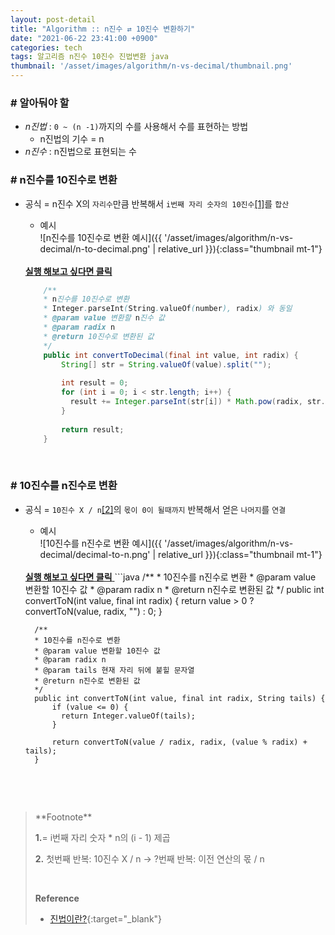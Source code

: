 ```yaml
---
layout: post-detail
title: "Algorithm :: n진수 ⇄ 10진수 변환하기"
date: "2021-06-22 23:41:00 +0900"
categories: tech
tags: 알고리즘 n진수 10진수 진법변환 java
thumbnail: '/asset/images/algorithm/n-vs-decimal/thumbnail.png'
---
```


### # 알아둬야 할
- *n진법* : `0 ~ (n -1)`까지의 수를 사용해서 수를 표현하는 방법
    - n진법의 기수 = n
- *n진수* : n진법으로 표현되는 수


 
### # n진수를 10진수로 변환
- 공식 = n진수 X의 `자리수`만큼 반복해서 `i번째 자리 숫자의 10진수`<a href="#footnote-1" class="footnote">[1]</a>를 `합산`
      
    
    - 예시   
    ![n진수를 10진수로 변환 예시]({{ '/asset/images/algorithm/n-vs-decimal/n-to-decimal.png' | relative_url }}){:class="thumbnail mt-1"}

    <br/>
    <a href="https://ideone.com/mdzT5g" target="_blank">
        <strong><i class="fas fa-play-circle"></i> 실행 해보고 싶다면 클릭</strong>
    </a>
    
    ```java
        /**
        * n진수를 10진수로 변환
        * Integer.parseInt(String.valueOf(number), radix) 와 동일
        * @param value 변환할 n진수 값
        * @param radix n
        * @return 10진수로 변환된 값
        */
        public int convertToDecimal(final int value, int radix) {
            String[] str = String.valueOf(value).split("");
            
            int result = 0;
            for (int i = 0; i < str.length; i++) {
              result += Integer.parseInt(str[i]) * Math.pow(radix, str.length - i - 1);
            }
            
            return result;
        }
    ``` 
<br/>

 
### # 10진수를 n진수로 변환 
- 공식 = `10진수 X / n`<a href="#footnote-2" class="footnote">[2]</a>의 `몫이 0이 될때까지` 반복해서 얻은 `나머지`를 `연결` 

    - 예시   
    ![10진수를 n진수로 변환 예시]({{ '/asset/images/algorithm/n-vs-decimal/decimal-to-n.png' | relative_url }}){:class="thumbnail mt-1"}


    <br/>
    <a href="https://ideone.com/KHp5aW" target="_blank">
        <strong><i class="fas fa-play-circle"></i> 실행 해보고 싶다면 클릭</strong>
    </a>
    ```java
        /**
        * 10진수를 n진수로 변환
        * @param value 변환할 10진수 값
        * @param radix n
        * @return n진수로 변환된 값
        */
        public int convertToN(int value, final int radix) {
            return value > 0 ? convertToN(value, radix, "") : 0;
        }
        
        /**
        * 10진수를 n진수로 변환
        * @param value 변환할 10진수 값
        * @param radix n
        * @param tails 현재 자리 뒤에 붙힐 문자열
        * @return n진수로 변환된 값
        */
        public int convertToN(int value, final int radix, String tails) {
            if (value <= 0) {
              return Integer.valueOf(tails);
            }
            
            return convertToN(value / radix, radix, (value % radix) + tails);
        }
    ```

<br/>
<br/>

<blockquote markdown="1">
**Footnote**
<p id="footnote-1" class="footnote-desc">
    <strong class="number">1.</strong>= i번째 자리 숫자 * n의 (i - 1) 제곱
</p>
<p id="footnote-2" class="footnote-desc">
    <strong class="number">2.</strong> 첫번째 반복: 10진수 X / n → ?번째 반복: 이전 연산의 몫 / n
</p>
<br/>

**Reference**
- [진법이란?](https://namu.wiki/w/%EC%A7%84%EB%B2%95){:target="_blank"}
</blockquote>




